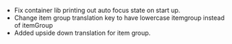 - Fix container lib printing out auto focus state on start up.
- Change item group translation key to have lowercase itemgroup instead of itemGroup
- Added upside down translation for item group.